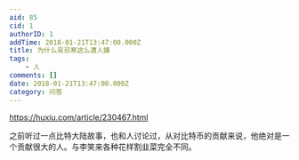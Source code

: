 ```yaml
---
aid: 85
cid: 1
authorID: 1
addTime: 2018-01-21T13:47:00.000Z
title: 为什么吴忌寒这么遭人嫌
tags:
    - 人
comments: []
date: 2018-01-21T13:47:00.000Z
category: 问答
---
```


https://huxiu.com/article/230467.html

之前听过一点比特大陆故事，也和人讨论过，从对比特币的贡献来说，他绝对是一个贡献很大的人。与李笑来各种花样割韭菜完全不同。
